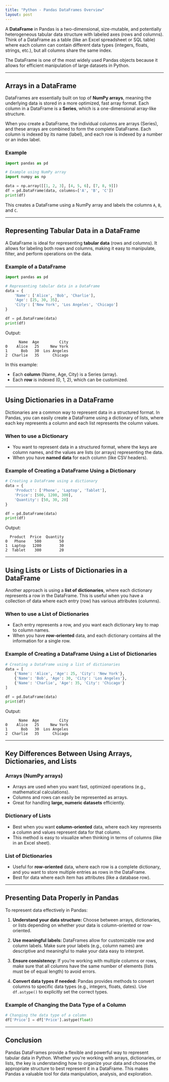 ```yaml
---
title: "Python - Pandas DataFrames Overview"
layout: post
---
```


A **DataFrame** in Pandas is a two-dimensional, size-mutable, and potentially heterogeneous tabular data structure with labeled axes (rows and columns). Think of a DataFrame as a table (like an Excel spreadsheet or SQL table) where each column can contain different data types (integers, floats, strings, etc.), but all columns share the same index.

The DataFrame is one of the most widely used Pandas objects because it allows for efficient manipulation of large datasets in Python.

---

## Arrays in a DataFrame

DataFrames are essentially built on top of **NumPy arrays**, meaning the underlying data is stored in a more optimized, fast array format. Each column in a DataFrame is a **Series**, which is a one-dimensional array-like structure.

When you create a DataFrame, the individual columns are arrays (Series), and these arrays are combined to form the complete DataFrame. Each column is indexed by its name (label), and each row is indexed by a number or an index label.

### Example

```python
import pandas as pd

# Example using NumPy array
import numpy as np

data = np.array([[1, 2, 3], [4, 5, 6], [7, 8, 9]])
df = pd.DataFrame(data, columns=['A', 'B', 'C'])
print(df)
```

This creates a DataFrame using a NumPy array and labels the columns `A`, `B`, and `C`.

---

## Representing Tabular Data in a DataFrame

A DataFrame is ideal for representing **tabular data** (rows and columns). It allows for labeling both rows and columns, making it easy to manipulate, filter, and perform operations on the data.

### Example of a DataFrame

```python
import pandas as pd

# Representing tabular data in a DataFrame
data = {
    'Name': ['Alice', 'Bob', 'Charlie'],
    'Age': [25, 30, 35],
    'City': ['New York', 'Los Angeles', 'Chicago']
}

df = pd.DataFrame(data)
print(df)
```

Output:

```text
      Name  Age         City
0    Alice   25     New York
1      Bob   30  Los Angeles
2  Charlie   35      Chicago
```

In this example:

- Each **column** (Name, Age, City) is a Series (array).
- Each **row** is indexed (0, 1, 2), which can be customized.

---

## Using Dictionaries in a DataFrame

Dictionaries are a common way to represent data in a structured format. In Pandas, you can easily create a DataFrame using a dictionary of lists, where each key represents a column and each list represents the column values.

### When to use a Dictionary

- You want to represent data in a structured format, where the keys are column names, and the values are lists (or arrays) representing the data.
- When you have **named data** for each column (like CSV headers).

### Example of Creating a DataFrame Using a Dictionary

```python
# Creating a DataFrame using a dictionary
data = {
    'Product': ['Phone', 'Laptop', 'Tablet'],
    'Price': [500, 1200, 300],
    'Quantity': [50, 30, 20]
}

df = pd.DataFrame(data)
print(df)
```

Output:

```text
  Product  Price  Quantity
0   Phone    500        50
1  Laptop   1200        30
2  Tablet    300        20
```

---

## Using Lists or Lists of Dictionaries in a DataFrame

Another approach is using a **list of dictionaries**, where each dictionary represents a row in the DataFrame. This is useful when you have a collection of data where each entry (row) has various attributes (columns).

### When to use a List of Dictionaries

- Each entry represents a row, and you want each dictionary key to map to column names.
- When you have **row-oriented** data, and each dictionary contains all the information for a single row.

### Example of Creating a DataFrame Using a List of Dictionaries

```python
# Creating a DataFrame using a list of dictionaries
data = [
    {'Name': 'Alice', 'Age': 25, 'City': 'New York'},
    {'Name': 'Bob', 'Age': 30, 'City': 'Los Angeles'},
    {'Name': 'Charlie', 'Age': 35, 'City': 'Chicago'}
]

df = pd.DataFrame(data)
print(df)
```

Output:

```text
      Name  Age         City
0    Alice   25     New York
1      Bob   30  Los Angeles
2  Charlie   35      Chicago
```

---

## Key Differences Between Using Arrays, Dictionaries, and Lists

### Arrays (NumPy arrays)

- Arrays are used when you want fast, optimized operations (e.g., mathematical calculations).
- Columns and rows can easily be represented as arrays.
- Great for handling **large, numeric datasets** efficiently.

### Dictionary of Lists

- Best when you want **column-oriented** data, where each key represents a column and values represent data for that column.
- This method is easy to visualize when thinking in terms of columns (like in an Excel sheet).

### List of Dictionaries

- Useful for **row-oriented** data, where each row is a complete dictionary, and you want to store multiple entries as rows in the DataFrame.
- Best for data where each item has attributes (like a database row).

---

## Presenting Data Properly in Pandas

To represent data effectively in Pandas:

1. **Understand your data structure:** Choose between arrays, dictionaries, or lists depending on whether your data is column-oriented or row-oriented.

2. **Use meaningful labels:** DataFrames allow for customizable row and column labels. Make sure your labels (e.g., column names) are descriptive and meaningful to make your data easy to interpret.

3. **Ensure consistency:** If you’re working with multiple columns or rows, make sure that all columns have the same number of elements (lists must be of equal length) to avoid errors.

4. **Convert data types if needed:** Pandas provides methods to convert columns to specific data types (e.g., integers, floats, dates). Use `df.astype()` to explicitly set the correct types.

### Example of Changing the Data Type of a Column

```python
# Changing the data type of a column
df['Price'] = df['Price'].astype(float)
```

---

## Conclusion

Pandas DataFrames provide a flexible and powerful way to represent tabular data in Python. Whether you're working with arrays, dictionaries, or lists, the key is understanding how to organize your data and choose the appropriate structure to best represent it in a DataFrame. This makes Pandas a valuable tool for data manipulation, analysis, and exploration.
